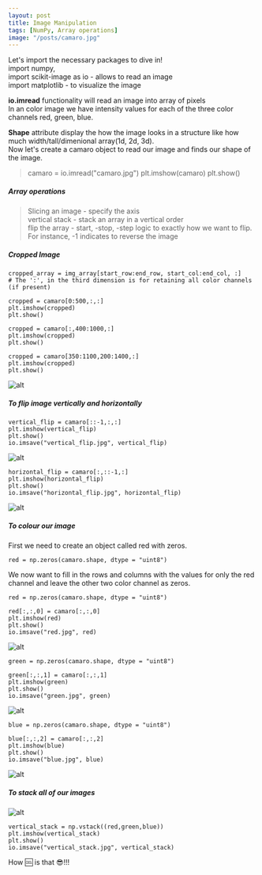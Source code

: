 ```yaml
---
layout: post
title: Image Manipulation
tags: [NumPy, Array operations]
image: "/posts/camaro.jpg"
---
```


Let's import the necessary packages to dive in!<br/>
import numpy,<br/>
import scikit-image as io - allows to read an image<br/>
import matplotlib - to visualize the image<br/>

**io.imread** functionality will read an image into array of pixels<br/>
In an color image we have intensity values for each of the three color channels red, green, blue.

**Shape** attribute display the how the image looks in a structure like how much width/tall/dimenional array(1d, 2d, 3d).<br/>
Now let's create a camaro object to read our image and finds our shape of the image.

>camaro = io.imread("camaro.jpg")
>plt.imshow(camaro)
>plt.show()

##### Array operations

> Slicing an image - specify the axis<br/>
> vertical stack - stack an array in a vertical order<br/>
> flip the array - start, -stop, -step logic to exactly how we want to flip. For instance, -1 indicates to reverse the image<br/>

##### Cropped Image

    cropped_array = img_array[start_row:end_row, start_col:end_col, :]
    # The ':', in the third dimension is for retaining all color channels (if present)

    cropped = camaro[0:500,:,:]
    plt.imshow(cropped)
    plt.show()
    
    cropped = camaro[:,400:1000,:]
    plt.imshow(cropped)
    plt.show()
    
    cropped = camaro[350:1100,200:1400,:]
    plt.imshow(cropped)
    plt.show()

![alt](../img/posts/vertical_flip.jpg)

##### To flip image vertically and horizontally

    vertical_flip = camaro[::-1,:,:]
    plt.imshow(vertical_flip)
    plt.show()
    io.imsave("vertical_flip.jpg", vertical_flip)

![alt](../img/posts/vertical_flip.jpg)
    
    horizontal_flip = camaro[:,::-1,:]
    plt.imshow(horizontal_flip)
    plt.show()
    io.imsave("horizontal_flip.jpg", horizontal_flip)

 ![alt](../img/posts/horizontal_flip.jpg)

##### To colour our image

First we need to create an object called red with zeros.

    red = np.zeros(camaro.shape, dtype = "uint8")

We now want to fill in the rows and columns with the values for only the red channel and leave the other two color channel as zeros.

    red = np.zeros(camaro.shape, dtype = "uint8")
    
    red[:,:,0] = camaro[:,:,0]
    plt.imshow(red)
    plt.show()
    io.imsave("red.jpg", red)

 ![alt](../img/posts/red.jpg)
 
    green = np.zeros(camaro.shape, dtype = "uint8")
    
    green[:,:,1] = camaro[:,:,1]
    plt.imshow(green)
    plt.show()
    io.imsave("green.jpg", green)

 ![alt](../img/posts/green.jpg)
    
    blue = np.zeros(camaro.shape, dtype = "uint8")
    
    blue[:,:,2] = camaro[:,:,2]
    plt.imshow(blue)
    plt.show()
    io.imsave("blue.jpg", blue)

 ![alt](../img/posts/blue.jpg)

##### To stack all of our images

 ![alt](../img/posts/vertical_stack.jpg)

    vertical_stack = np.vstack((red,green,blue))
    plt.imshow(vertical_stack)
    plt.show()
    io.imsave("vertical_stack.jpg", vertical_stack)

How :cool: is that :sunglasses:!!!
